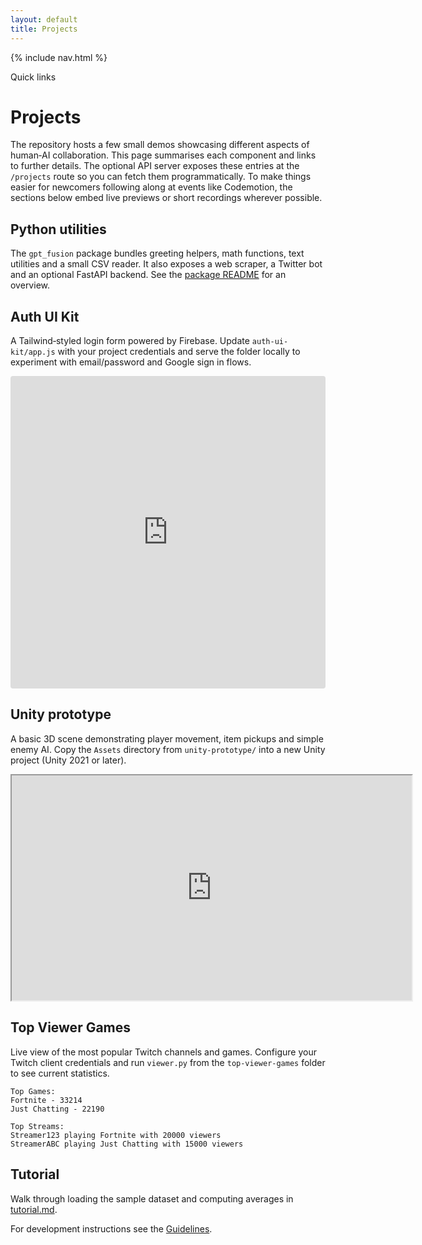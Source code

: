 ```yaml
---
layout: default
title: Projects
---
```


{% include nav.html %}

<div id="toc">
  <p class="toc-title">Quick links</p>
</div>

# Projects

The repository hosts a few small demos showcasing different aspects of human‑AI collaboration. This page summarises each component and links to further details. The optional API server exposes these entries at the `/projects` route so you can fetch them programmatically. To make things easier for newcomers following along at events like Codemotion, the sections below embed live previews or short recordings wherever possible.

## Python utilities

The `gpt_fusion` package bundles greeting helpers, math functions, text utilities and a small CSV reader. It also exposes a web scraper, a Twitter bot and an optional FastAPI backend. See the [package README](../README.md#project-layout) for an overview.

## Auth UI Kit

A Tailwind‑styled login form powered by Firebase. Update `auth-ui-kit/app.js` with your project credentials and serve the folder locally to experiment with email/password and Google sign in flows.

<div class="preview">
  <iframe src="https://codesandbox.io/embed/github/costasford/gpt-fusion/tree/main/auth-ui-kit?fontsize=14&hidenavigation=1"
          style="width:100%; height:500px; border:0; border-radius:4px; overflow:hidden;"
          title="Auth UI live preview"
          allow="accelerometer; ambient-light-sensor; camera; encrypted-media; geolocation; gyroscope; hid; microphone; midi; payment; usb; vr; xr-spatial-tracking"
          sandbox="allow-forms allow-modals allow-popups allow-presentation allow-same-origin allow-scripts">
  </iframe>
</div>

## Unity prototype

A basic 3D scene demonstrating player movement, item pickups and simple enemy AI. Copy the `Assets` directory from `unity-prototype/` into a new Unity project (Unity 2021 or later).

<div class="preview">
  <iframe src="https://play.unity.com/mg/other/unity-webgl" width="640" height="360" allowfullscreen loading="lazy" title="Unity WebGL demo"></iframe>
</div>

## Top Viewer Games

Live view of the most popular Twitch channels and games. Configure your Twitch
client credentials and run `viewer.py` from the `top-viewer-games` folder to see
current statistics.

```text
Top Games:
Fortnite - 33214
Just Chatting - 22190

Top Streams:
Streamer123 playing Fortnite with 20000 viewers
StreamerABC playing Just Chatting with 15000 viewers
```

## Tutorial

Walk through loading the sample dataset and computing averages in [tutorial.md](tutorial.md).

For development instructions see the [Guidelines](guidelines.md).

<script src="assets/js/bundle.js"></script>
